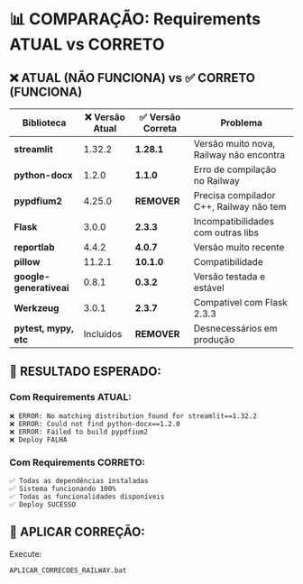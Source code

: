 # 📊 COMPARAÇÃO: Requirements ATUAL vs CORRETO

## ❌ ATUAL (NÃO FUNCIONA) vs ✅ CORRETO (FUNCIONA)

| Biblioteca              | ❌ Versão Atual | ✅ Versão Correta | Problema                                |
| ----------------------- | --------------- | ----------------- | --------------------------------------- |
| **streamlit**           | 1.32.2          | **1.28.1**        | Versão muito nova, Railway não encontra |
| **python-docx**         | 1.2.0           | **1.1.0**         | Erro de compilação no Railway           |
| **pypdfium2**           | 4.25.0          | **REMOVER**       | Precisa compilador C++, Railway não tem |
| **Flask**               | 3.0.0           | **2.3.3**         | Incompatibilidades com outras libs      |
| **reportlab**           | 4.4.2           | **4.0.7**         | Versão muito recente                    |
| **pillow**              | 11.2.1          | **10.1.0**        | Compatibilidade                         |
| **google-generativeai** | 0.8.1           | **0.3.2**         | Versão testada e estável                |
| **Werkzeug**            | 3.0.1           | **2.3.7**         | Compatível com Flask 2.3.3              |
| **pytest, mypy, etc**   | Incluídos       | **REMOVER**       | Desnecessários em produção              |

## 🎯 RESULTADO ESPERADO:

### Com Requirements ATUAL:

```
❌ ERROR: No matching distribution found for streamlit==1.32.2
❌ ERROR: Could not find python-docx==1.2.0
❌ ERROR: Failed to build pypdfium2
❌ Deploy FALHA
```

### Com Requirements CORRETO:

```
✅ Todas as dependências instaladas
✅ Sistema funcionando 100%
✅ Todas as funcionalidades disponíveis
✅ Deploy SUCESSO
```

## 🚀 APLICAR CORREÇÃO:

Execute:

```
APLICAR_CORRECOES_RAILWAY.bat
```
